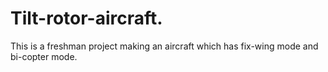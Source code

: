 # Tilt-rotor-aircraft.
This is a freshman project making an aircraft which has fix-wing mode and bi-copter mode.
